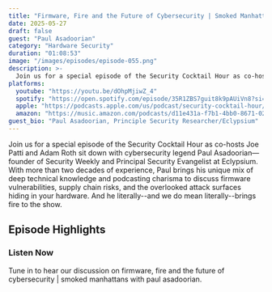 ```yaml
---
title: "Firmware, Fire and the Future of Cybersecurity | Smoked Manhattans with Paul Asadoorian"
date: 2025-05-27
draft: false
guest: "Paul Asadoorian"
category: "Hardware Security"
duration: "01:08:53"
image: "/images/episodes/episode-055.png"
description: >-
  Join us for a special episode of the Security Cocktail Hour as co-hosts Joe Patti and Adam Roth sit down with cybersecurity legend Paul Asadoorian—founder of Security Weekly and Principal Security Evangelist at Eclypsium. With more than two decades of experience, Paul brings his unique mix of deep technical knowledge and podcasting charisma to discuss firmware vulnerabilities, supply chain risks, and the overlooked attack surfaces hiding in your hardware. And he literally--and we do mean literally--brings fire to the show.
platforms:
  youtube: "https://youtu.be/dOhpMjiwZ_4"
  spotify: "https://open.spotify.com/episode/35R1ZBS7guit8k9pAUiVn8?si=07100381412b40ad"
  apple: "https://podcasts.apple.com/us/podcast/security-cocktail-hour/id1679376200?i=1000710115038"
  amazon: "https://music.amazon.com/podcasts/d11e431a-f7b1-4bb0-8671-024afce9ade6/security-cocktail-hour"
guest_bio: "Paul Asadoorian, Principle Security Researcher/Eclypsium"
---
```


Join us for a special episode of the Security Cocktail Hour as co-hosts Joe Patti and Adam Roth sit down with cybersecurity legend Paul Asadoorian—founder of Security Weekly and Principal Security Evangelist at Eclypsium. With more than two decades of experience, Paul brings his unique mix of deep technical knowledge and podcasting charisma to discuss firmware vulnerabilities, supply chain risks, and the overlooked attack surfaces hiding in your hardware. And he literally--and we do mean literally--brings fire to the show.

## Episode Highlights

### Listen Now

Tune in to hear our discussion on firmware, fire and the future of cybersecurity | smoked manhattans with paul asadoorian.